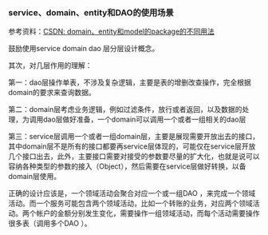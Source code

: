 ### service、domain、entity和DAO的使用场景

参考资料：[CSDN: domain、entity和model的package的不同用法](https://blog.csdn.net/id_rin/article/details/54288809)


鼓励使用service domain dao 层分层设计概念。

其次，对几层作用的理解：


第一：dao层操作单表，不涉及复杂逻辑，主要是表的增删改查操作，完全根据domain的要求来查询数据。

第二：domain层考虑业务逻辑，例如过滤条件，放行或者返回，以及数据的处理，为调用dao层做好准备，一个domain可以调用一个或者一组相关的dao层

第三：service层调用一个或者一组domain层，主要是展现需要开放出去的接口，其中domain层不是所有的接口都要再service层体现的，可能仅在service层开放几个接口出去，此外，主要接口需要对接受的参数要尽量的扩大化，也就是说可以容纳各种类型的参数的接入（Object），然后需要在service层做好转换，以备domain层使用。

 

正确的设计应该是，一个领域活动会聚合对应一个或一组DAO ，来完成一个领域活动。而一个服务可能包含两个领域活动，比如一个转账的业务，对应两个领域活动。两个帐户的金额分别发生变化，需要操作一组领域活动，而每个活动需要操作很多表（调用多个DAO ）。